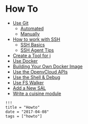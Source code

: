 # How To

- [Use Git](how_to_use_git.md)
  - [Automated](how_to_use_git_automated.md)
  - [Manually](how_to_use_git_manually.md)
- [How to work with SSH](SSH/SSH.md)
  - [SSH Basics](SSH/SSHBasics.md)
  - [SSH Agent Tips](SSH/SSHKeysAgent.md)
- [Create a Tool for j](how_to_create_a_tool_for_j.md)
- [Use Docker](how_to_use_Docker.md)
- [Building Your Own Docker Image](how_to_build_Docker_image_with_JumpScale.md)
- [Use the OpenvCloud APIs](how_to_use_OVC_API.md)
- [Use the Shell & Debug](how_to_use_the_shell_and_debug.md)
- [Use FS Walker](how_to_use_walker.md)
- [Add a New SAL](how_to_add_a_new_SAL.md)
- [Write a cuisine module](how_to_write_cuisine_module.md)

```
!!!
title = "Howto"
date = "2017-04-08"
tags = ["howto"]
```
